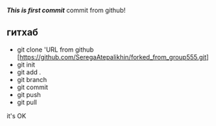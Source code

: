 ***This is first commit***
commit from github!

## гитхаб

+ git clone 'URL from github [https://github.com/SeregaAtepalikhin/forked_from_group555.git]
+ git init
+ git add .
+ git branch
+ git commit
+ git push
+ git pull

it's OK


